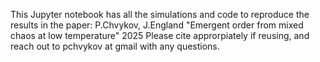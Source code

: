 This Jupyter notebook has all the simulations and code to reproduce the results in the paper:
P.Chvykov, J.England "Emergent order from mixed chaos at low temperature" 2025
Please cite approrpiately if reusing, and reach out to pchvykov at gmail with any questions. 
